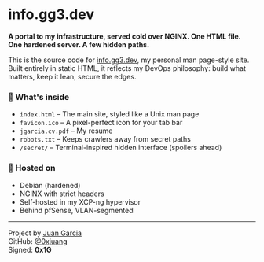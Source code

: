 # info.gg3.dev

**A portal to my infrastructure, served cold over NGINX. One HTML file. One hardened server. A few hidden paths.**

This is the source code for [info.gg3.dev](https://info.gg3.dev), my personal man page-style site. Built entirely in static HTML, it reflects my DevOps philosophy: build what matters, keep it lean, secure the edges.

### 🔧 What's inside
- `index.html` – The main site, styled like a Unix man page
- `favicon.ico` – A pixel-perfect icon for your tab bar
- `jgarcia.cv.pdf` – My resume
- `robots.txt` – Keeps crawlers away from secret paths
- `/secret/` – Terminal-inspired hidden interface (spoilers ahead)

### 📡 Hosted on
- Debian (hardened)
- NGINX with strict headers
- Self-hosted in my XCP-ng hypervisor
- Behind pfSense, VLAN-segmented

---

Project by [Juan Garcia](mailto:juan@gg3.dev)  
GitHub: [@0xjuang](https://github.com/0xjuang)  
Signed: **0x1G**
